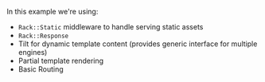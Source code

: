 In this example we're using:

- `Rack::Static` middleware to handle serving static assets
- `Rack::Response`
- Tilt for dynamic template content (provides generic interface for multiple engines)
- Partial template rendering
- Basic Routing
